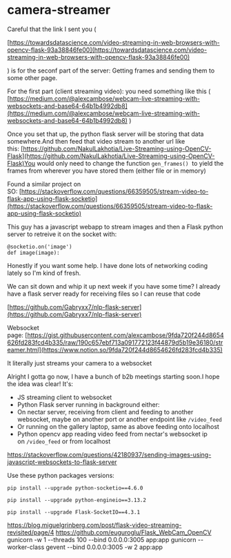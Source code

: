 # camera-streamer
Careful that the link I sent you (

[https://towardsdatascience.com/video-streaming-in-web-browsers-with-opencv-flask-93a38846fe00](https://towardsdatascience.com/video-streaming-in-web-browsers-with-opencv-flask-93a38846fe00)

) is for the seconf part of the server: Getting frames and sending them to some other page.

For the first part (client streaming video): you need something like this ( [https://medium.com/@alexcambose/webcam-live-streaming-with-websockets-and-base64-64b1b4992db8](https://medium.com/@alexcambose/webcam-live-streaming-with-websockets-and-base64-64b1b4992db8) )

Once you set that up, the python flask server will be storing that data somewhere.And then feed that video stream to another url like this: [https://github.com/NakulLakhotia/Live-Streaming-using-OpenCV-Flask](https://github.com/NakulLakhotia/Live-Streaming-using-OpenCV-Flask)You would only need to change the function `gen_frames()`  to yield the frames from wherever you have stored them (either file or in memory)

Found a similar project on SO: [https://stackoverflow.com/questions/66359505/stream-video-to-flask-app-using-flask-socketio](https://stackoverflow.com/questions/66359505/stream-video-to-flask-app-using-flask-socketio)

This guy has a javascript webapp to stream images and then a Flask python server to retreive it on the socket with:

```
@socketio.on('image')
def image(image):
```

Honestly if you want some help. I have done lots of networking coding lately so I'm kind of fresh.

We can sit down and whip it up next week if you have some time? I already have a flask server ready for receiving files so I can reuse that code

[https://github.com/Gabryxx7/nlp-flask-server](https://github.com/Gabryxx7/nlp-flask-server)

Websocket page: [https://gist.githubusercontent.com/alexcambose/9fda720f244d8654626fd283fcd4b335/raw/190c657ebf713a091772123f44879d5b19e36180/streamer.html](https://www.notion.so/9fda720f244d8654626fd283fcd4b335)

It literally just streams your camera to a websocket

Alright I gotta go now, I have a bunch of b2b meetings starting soon.I hope the idea was clear! It's:

- JS streaming client to websocket
- Python Flask server running in background either:
- On nectar server, receiving from client and feeding to another websocket, maybe on another port or another endpoint like `/video_feed`
- Or running on the gallery laptop, same as above feeding onto localhost
- Python opencv app reading video feed from nectar's websocket ip on `/video_feed` or from localhost


https://stackoverflow.com/questions/42180937/sending-images-using-javascript-websockets-to-flask-server


Use these python packages versions:
```
pip install --upgrade python-socketio==4.6.0

pip install --upgrade python-engineio==3.13.2

pip install --upgrade Flask-SocketIO==4.3.1
```

https://blog.miguelgrinberg.com/post/flask-video-streaming-revisited/page/4
https://github.com/euguroglu/Flask_WebCam_OpenCV
gunicorn -w 1 --threads 100 --bind 0.0.0.0:3005 app:app
gunicorn --worker-class gevent --bind 0.0.0.0:3005  -w 2 app:app